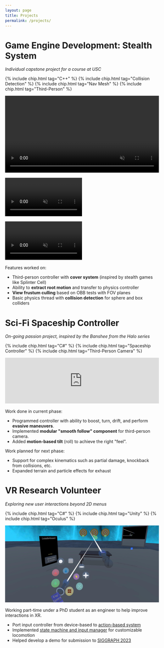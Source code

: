 ```yaml
---
layout: page
title: Projects
permalink: /projects/
---
```


# Game Engine Development: Stealth System
*Individual capstone project for a course at USC*
  
{% include chip.html tag="C++" %} {% include chip.html tag="Collision Detection" %} {% include chip.html tag="Nav Mesh" %} {% include chip.html tag="Third-Person" %}

<video muted autoplay loop controlslist="nodownload"
    class="container-mb" width="100%">
    <source src="/media/StealthSystemDemo.mp4" type="video/mp4">
</video>

<video muted autoplay loop controlslist="nodownload"
    class="container-mb" width="50%">
    <source src="/media/NavMeshDemo.mp4" type="video/mp4">
</video>

<video muted autoplay loop controlslist="nodownload"
    class="container-mb" width="50%">
    <source src="/media/RootMotionDemo.mp4" type="video/mp4">
</video>

Features worked on:
 - Third-person controller with **cover system** (inspired by stealth games like Splinter Cell)
 - Ability to **extract root motion** and transfer to physics controller
 - **View frustum culling** based on OBB tests with FOV planes
 - Basic physics thread with **collision detection** for sphere and box colliders

# Sci-Fi Spaceship Controller
*On-going passion project, inspired by the Banshee from the Halo series*

{% include chip.html tag="C#" %} {% include chip.html tag="Spaceship Controller" %} {% include chip.html tag="Third-Person Camera" %}

<iframe class="container-mb container-video" width="100%" frameborder="0" allow="autoplay" src="https://www.youtube.com/embed/vKb3PywNiMI?mute=1&rel=0&modestbranding=1" allowfullscreen></iframe>

Work done in current phase:
 - Programmed controller with ability to boost, turn, drift, and perform **evasive maneuvers**.
 - Implemented **modular "smooth follow" component** for third-person camera.
 - Added **motion-based tilt** (roll) to achieve the right "feel".

Work planned for next phase:
 - Support for complex kinematics such as partial damage, knockback from collisions, etc.
 - Expanded terrain and particle effects for exhaust

# VR Research Volunteer

*Exploring new user interactions beyond 2D menus*

{% include chip.html tag="C#" %} {% include chip.html tag="Unity" %} {% include chip.html tag="Oculus" %}

![VR Spatial Interaction Teaser](/media/VRDemo.jpg)

Working part-time under a PhD student as an engineer to help improve interactions in XR.
 - Port input controller from device-based to <a target="_blank" href="https://github.com/powenyao/XR-Interaction-Toolkit-Examples/wiki/Design:-Locomotion-System">action-based system</a>
 - Implemented <a target="_blank" href="https://github.com/powenyao/XR-Interaction-Toolkit-Examples/wiki/Design:-Controller-Manager">state machine and input manager</a> for customizable locomotion
 - Helped develop a demo for submission to <a target="_blank" href="https://s2023.siggraph.org/program/immersive-pavilion/">SIGGRAPH 2023</a>
